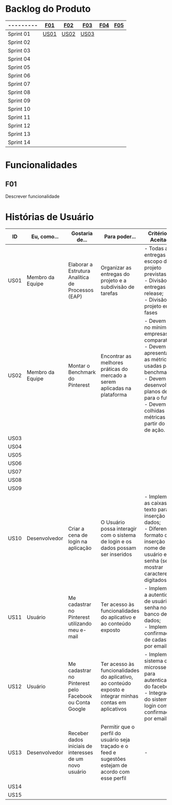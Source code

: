 # Backlog do Produto

| --------- | [F01](#f01) | [F02](#f02)  | [F03](#f03)  | [F04](#f04)  | [F05](#f05)  |
|--|--|--|--|--|--|
| Sprint 01 | [US01](#us01) | [US02](#us02)  | [US03](#us03)  |  | |
| Sprint 02 |  |  |  |  | |
| Sprint 03 |  |  |  |  | |
| Sprint 04 |  |  |  |  | |
| Sprint 05 |  |  |  |  | |
| Sprint 06 |  |  |  |  | |
| Sprint 07 |  |  |  |  | |
| Sprint 08 |  |  |  |  | |
| Sprint 09 |  |  |  |  | |
| Sprint 10 |  |  |  |  | |
| Sprint 11 |  |  |  |  | |
| Sprint 12 |  |  |  |  | |
| Sprint 13 |  |  |  |  | |
| Sprint 14 |  |  |  |  | |

# Funcionalidades

## F01
 Descrever funcionalidade

# Histórias de Usuário


| ID | Eu, como... | Gostaria de...  | Para poder...  | Critérios de Aceitação | Pontuação  | Prioridade|
|--|--|--|--|--|--|--|
| US01 | Membro da Equipe | Elaborar a Estrutura Analítica de Processos (EAP)  | Organizar as entregas do projeto e a subdivisão de tarefas | - Todas as entregas do escopo do projeto previstas; <br> - Divisão das entregas por release; <br> - Divisão do projeto em fases | 6 | High |
| US02 | Membro da Equipe | Montar o Benchmark do Pinterest | Encontrar as melhores práticas do mercado a serem aplicadas na plataforma |   - Devem haver no mínimo 5 empresas comparativas; <br> - Devem ser apresentadas as métricas usadas para o benchmark; <br>  - Devem ser desenvolvidos planos de ação para o futuro; <br> - Devem ser colhidas métricas a partir do plano de ação. | 5 | High |
| US03 |  |  |  |  | ||
| US04 |  |  |  |  | ||
| US05 |  |  |  |  | ||
| US06 |  |  |  |  | ||
| US07 |  |  |  |  | ||
| US08 |  |  |  |  | ||
| US09 |  |  |  |  | ||
| US10 | Desenvolvedor  | Criar a cena de login na aplicação | O Usuário possa interagir com o sistema de login e os dados possam ser inseridos | - Implementar as caixas de texto para inserção de dados; <br> - Diferenciar o formato de inserção de nome de usuário e senha (sem mostrar caracteres digitados); <br>   | ||
| US11 | Usuário | Me cadastrar no Pinterest utilizando meu e-mail  | Ter acesso às funcionalidades do aplicativo e ao conteúdo exposto |  - Implementar a autenticação de usuário e senha no banco de dados; <br> - Implementar confirmação de cadastro por email;  | 8 | High |
| US12 | Usuário | Me cadastrar no Pinterest pelo Facebook ou Conta Google  | Ter acesso às funcionalidades do aplicativo, ao conteúdo exposto e integrar minhas contas em aplicativos  | - Implementar sistema de microsserviços para autenticação do facebook; <br> - Integração do sistema de login com confirmação por email.  | 6 | Medium|
| US13 | Desenvolvedor | Receber dados iniciais de interesses de um novo usuário | Permitir que o perfil do usuário seja traçado e o feed e sugestões estejam de acordo com esse perfil | -  | ||
| US14 |  |  |  |  | ||
| US15 |  |  |  |  | |.|
